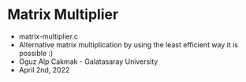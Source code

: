# Matrix Multiplier

- matrix-multiplier.c
- Alternative matrix multiplication by using the least efficient way it is possible :)
- Oguz Alp Cakmak - Galatasaray University
- April 2nd, 2022
